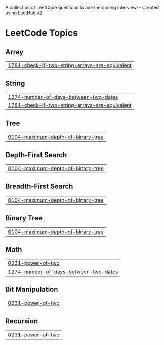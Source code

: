 A collection of LeetCode questions to ace the coding interview! - Created using [LeetHub v2](https://github.com/arunbhardwaj/LeetHub-2.0)
<!---LeetCode Topics Start-->
# LeetCode Topics
## Array
|  |
| ------- |
| [1781-check-if-two-string-arrays-are-equivalent](https://github.com/wesamabed/LeetCode/tree/master/1781-check-if-two-string-arrays-are-equivalent) |
## String
|  |
| ------- |
| [1274-number-of-days-between-two-dates](https://github.com/wesamabed/LeetCode/tree/master/1274-number-of-days-between-two-dates) |
| [1781-check-if-two-string-arrays-are-equivalent](https://github.com/wesamabed/LeetCode/tree/master/1781-check-if-two-string-arrays-are-equivalent) |
## Tree
|  |
| ------- |
| [0104-maximum-depth-of-binary-tree](https://github.com/wesamabed/LeetCode/tree/master/0104-maximum-depth-of-binary-tree) |
## Depth-First Search
|  |
| ------- |
| [0104-maximum-depth-of-binary-tree](https://github.com/wesamabed/LeetCode/tree/master/0104-maximum-depth-of-binary-tree) |
## Breadth-First Search
|  |
| ------- |
| [0104-maximum-depth-of-binary-tree](https://github.com/wesamabed/LeetCode/tree/master/0104-maximum-depth-of-binary-tree) |
## Binary Tree
|  |
| ------- |
| [0104-maximum-depth-of-binary-tree](https://github.com/wesamabed/LeetCode/tree/master/0104-maximum-depth-of-binary-tree) |
## Math
|  |
| ------- |
| [0231-power-of-two](https://github.com/wesamabed/LeetCode/tree/master/0231-power-of-two) |
| [1274-number-of-days-between-two-dates](https://github.com/wesamabed/LeetCode/tree/master/1274-number-of-days-between-two-dates) |
## Bit Manipulation
|  |
| ------- |
| [0231-power-of-two](https://github.com/wesamabed/LeetCode/tree/master/0231-power-of-two) |
## Recursion
|  |
| ------- |
| [0231-power-of-two](https://github.com/wesamabed/LeetCode/tree/master/0231-power-of-two) |
<!---LeetCode Topics End-->